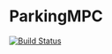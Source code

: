 # ParkingMPC

[![Build Status](https://travis-ci.org/tkelman/ParkingMPC.jl.svg?branch=master)](https://travis-ci.org/tkelman/ParkingMPC.jl)
